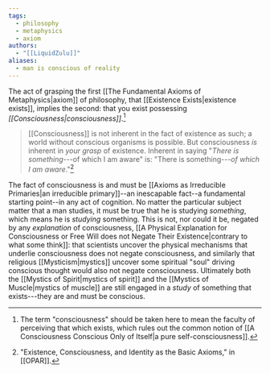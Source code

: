 ```yaml
---
tags:
  - philosophy
  - metaphysics
  - axiom
authors:
  - "[[LiquidZulu]]"
aliases:
  - man is conscious of reality
---
```

The act of grasping the first [[The Fundamental Axioms of Metaphysics|axiom]] of philosophy, that [[Existence Exists|existence exists]], implies the second: that you exist possessing *[[Consciousness|consciousness]]*.[^1]

>[[Consciousness]] is not inherent in the fact of existence as such; a world without conscious organisms is possible. But consciousness *is* inherent in *your grasp* of existence. Inherent in saying "*There is something*---of which I am aware" is: "There is something---*of which I am aware*."[^2]

The fact of consciousness is and must be [[Axioms as Irreducible Primaries|an irreducible primary]]--an inescapable fact--a fundamental starting point--in any act of cognition. No matter the particular subject matter that a man studies, it must be true that he is studying *something*, which means he is *studying* something. This is not, nor could it be, negated by any *explanation* of consciousness, [[A Physical Explanation for Consciousness or Free Will does not Negate Their Existence|contrary to what some think]]: that scientists uncover the physical mechanisms that underlie consciousness does not negate consciousness, and similarly that religious [[Mysticism|mystics]] uncover some spiritual "soul" driving conscious thought would also not negate consciousness. Ultimately both the [[Mystics of Spirit|mystics of spirit]] and the [[Mystics of Muscle|mystics of muscle]] are still engaged in a *study* of something that exists---they are and must be conscious.

[^1]: The term "consciousness" should be taken here to mean the faculty of perceiving that which exists, which rules out the common notion of [[A Consciousness Conscious Only of Itself|a pure self-consciousness]].
[^2]: "Existence, Consciousness, and Identity as the Basic Axioms," in [[OPAR]].